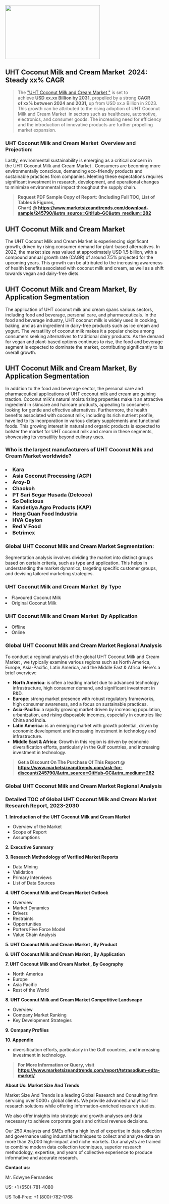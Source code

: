 <p><img class="alignnone size-medium wp-image-20088" src="https://ffe5etoiles.com/wp-content/uploads/2024/12/MST1-300x171.png" alt="" width="300" height="171" /></p><h2 id="ember46" class="ember-view reader-text-block__heading-2">UHT Coconut Milk and Cream Market &nbsp;2024: Steady&nbsp;xx% CAGR</h2><blockquote id="ember47" class="ember-view reader-text-block__blockquote">The&nbsp;<a class="app-aware-link " href="https://www.marketsizeandtrends.com/download-sample/245790/&utm_source=GitHub-GC&utm_medium=282" target="_blank" data-test-app-aware-link="">"UHT Coconut Milk and Cream Market "</a>&nbsp;is set to achieve&nbsp;<strong>USD&nbsp;xx.xx&nbsp;Billion by 2031,</strong>&nbsp;propelled by a strong&nbsp;<strong>CAGR of&nbsp;xx% between 2024 and 2031,</strong>&nbsp;up from USD xx.x Billion in 2023. This growth can be attributed to the rising adoption of&nbsp;UHT Coconut Milk and Cream Market &nbsp;in sectors such as healthcare, automotive, electronics, and consumer goods. The increasing need for efficiency and the introduction of innovative products are further propelling market expansion.</blockquote><h3 id="ember48" class="ember-view reader-text-block__heading-3">UHT Coconut Milk and Cream Market &nbsp;Overview and Projection:</h3><p id="ember49" class="ember-view reader-text-block__paragraph">Lastly, environmental sustainability is emerging as a critical concern in the&nbsp;UHT Coconut Milk and Cream Market . Consumers are becoming more environmentally conscious, demanding eco-friendly products and sustainable practices from companies. Meeting these expectations requires significant investment in research, development, and operational changes to minimize environmental impact throughout the supply chain.</p><blockquote id="ember50" class="ember-view reader-text-block__blockquote"><strong>Request PDF Sample Copy of Report: (Including Full TOC, List of Tables &amp; Figures, Chart)&nbsp;@&nbsp;<strong><a href="https://www.marketsizeandtrends.com/download-sample/245790/&utm_source=GitHub-GC&utm_medium=282" target="_blank">https://www.marketsizeandtrends.com/download-sample/245790/&utm_source=GitHub-GC&utm_medium=282</a></strong></strong></blockquote><h3 class=""><h2>UHT Coconut Milk and Cream Market</h2><p>The UHT Coconut Milk and Cream Market is experiencing significant growth, driven by rising consumer demand for plant-based alternatives. In 2022, the market size was valued at approximately USD 1.5 billion, with a compound annual growth rate (CAGR) of around 7.5% projected for the upcoming years. This growth can be attributed to the increasing awareness of health benefits associated with coconut milk and cream, as well as a shift towards vegan and dairy-free diets.</p><h2>UHT Coconut Milk and Cream Market, By Application Segmentation</h2><p>The application of UHT coconut milk and cream spans various sectors, including food and beverage, personal care, and pharmaceuticals. In the food and beverage industry, UHT coconut milk is widely used in cooking, baking, and as an ingredient in dairy-free products such as ice cream and yogurt. The versatility of coconut milk makes it a popular choice among consumers seeking alternatives to traditional dairy products. As the demand for vegan and plant-based options continues to rise, the food and beverage segment is expected to dominate the market, contributing significantly to its overall growth.</p><h2>UHT Coconut Milk and Cream Market, By Application Segmentation</h2><p>In addition to the food and beverage sector, the personal care and pharmaceutical applications of UHT coconut milk and cream are gaining traction. Coconut milk's natural moisturizing properties make it an attractive ingredient in skincare and haircare products, appealing to consumers looking for gentle and effective alternatives. Furthermore, the health benefits associated with coconut milk, including its rich nutrient profile, have led to its incorporation in various dietary supplements and functional foods. This growing interest in natural and organic products is expected to bolster the market for UHT coconut milk and cream in these segments, showcasing its versatility beyond culinary uses.</p></h3><h3 id="" class="">Who is the largest manufacturers of&nbsp;UHT Coconut Milk and Cream Market worldwide?</h3><h3 class=""></Li><Li>Kara</Li><Li> Asia Coconut Processing (ACP)</Li><Li> Aroy-D</Li><Li> Chaokoh</Li><Li> PT Sari Segar Husada (Delcoco)</Li><Li> So Delicious</Li><Li> Kandetiya Agro Products (KAP)</Li><Li> Heng Guan Food Industria</Li><Li> HVA Ceylon</Li><Li> Red V Food</Li><Li> Betrimex</h3><h3 id="ember53" class="ember-view reader-text-block__heading-3">Global&nbsp;UHT Coconut Milk and Cream Market Segmentation:</h3><p id="ember54" class="ember-view reader-text-block__paragraph">Segmentation analysis involves dividing the market into distinct groups based on certain criteria, such as type and application. This helps in understanding the market dynamics, targeting specific customer groups, and devising tailored marketing strategies.</p><h3 id="" class="">UHT Coconut Milk and Cream Market &nbsp;By Type</h3><p></Li><Li>Flavoured Coconut Milk</Li><Li> Original Coconut Milk</p><h3 id="" class="">UHT Coconut Milk and Cream Market &nbsp;By Application</h3><p class=""></Li><Li>Offline</Li><Li> Online</p><h3 id="ember62" class="ember-view reader-text-block__heading-3">Global UHT Coconut Milk and Cream Market Regional Analysis</h3><p id="ember63" class="ember-view reader-text-block__paragraph">To conduct a regional analysis of the global UHT Coconut Milk and Cream Market , we typically examine various regions such as North America, Europe, Asia-Pacific, Latin America, and the Middle East &amp; Africa. Here's a brief overview:</p><ul><li><strong>North America</strong>: is often a leading market due to advanced technology infrastructure, high consumer demand, and significant investment in R&amp;D.</li><li><strong>Europe</strong>: strong market presence with robust regulatory frameworks, high consumer awareness, and a focus on sustainable practices.</li><li><strong>Asia-Pacific</strong>: a rapidly growing market driven by increasing population, urbanization, and rising disposable incomes, especially in countries like China and India.</li><li><strong>Latin America</strong>: is an emerging market with growth potential, driven by economic development and increasing investment in technology and infrastructure.</li><li><strong>Middle East &amp; Africa</strong>: Growth in this region is driven by economic diversification efforts, particularly in the Gulf countries, and increasing investment in technology.</li></ul><blockquote id="ember61" class="ember-view reader-text-block__blockquote"><strong>Get a Discount On The Purchase Of This Report @ <strong><a href="https://html-cleaner.com/" target="">https://www.marketsizeandtrends.com/ask-for-discount/245790/&utm_source=GitHub-GC&utm_medium=282</a></strong></strong></blockquote><h3 id="ember62" class="ember-view reader-text-block__heading-3">Global UHT Coconut Milk and Cream Market Regional Analysis</h3><h3 id="" class="">Detailed TOC of Global UHT Coconut Milk and Cream Market Research Report, 2023-2030</h3><p id="" class=""><strong>1. Introduction of the UHT Coconut Milk and Cream Market </strong></p><ul><li>Overview of the Market</li><li>Scope of Report</li><li>Assumptions</li></ul><p id="" class=""><strong>2. Executive Summary</strong></p><p id="" class=""><strong>3. Research Methodology of Verified Market Reports</strong></p><ul><li>Data Mining</li><li>Validation</li><li>Primary Interviews</li><li>List of Data Sources</li></ul><p id="" class=""><strong>4. UHT Coconut Milk and Cream Market Outlook</strong></p><ul><li>Overview</li><li>Market Dynamics</li><li>Drivers</li><li>Restraints</li><li>Opportunities</li><li>Porters Five Force Model</li><li>Value Chain Analysis</li></ul><p id="" class=""><strong>5. UHT Coconut Milk and Cream Market , By Product</strong></p><p id="" class=""><strong>6. UHT Coconut Milk and Cream Market , By Application</strong></p><p id="" class=""><strong>7. UHT Coconut Milk and Cream Market , By Geography</strong></p><ul><li>North America</li><li>Europe</li><li>Asia Pacific</li><li>Rest of the World</li></ul><p id="" class=""><strong>8. UHT Coconut Milk and Cream Market Competitive Landscape</strong></p><ul><li>Overview</li><li>Company Market Ranking</li><li>Key Development Strategies</li></ul><p id="" class=""><strong>9. Company Profiles</strong></p><p id="" class=""><strong>10. Appendix</strong></p><ul><li>diversification efforts, particularly in the Gulf countries, and increasing investment in technology.</li></ul><blockquote id="ember65" class="ember-view reader-text-block__blockquote"><strong>For More Information or Query, visit <strong><strong><a href="https://html-cleaner.com/" target="">https://www.marketsizeandtrends.com/report/tetrasodium-edta-market/</a></strong></strong></strong></blockquote><p id="" class=""><strong>About Us: Market Size And Trends</strong></p><p id="" class="">Market Size And Trends is a leading Global Research and Consulting firm servicing over 5000+ global clients. We provide advanced analytical research solutions while offering information-enriched research studies.</p><p id="" class="">We also offer insights into strategic and growth analyses and data necessary to achieve corporate goals and critical revenue decisions.</p><p id="" class="">Our 250 Analysts and SMEs offer a high level of expertise in data collection and governance using industrial techniques to collect and analyze data on more than 25,000 high-impact and niche markets. Our analysts are trained to combine modern data collection techniques, superior research methodology, expertise, and years of collective experience to produce informative and accurate research.</p><p id="" class=""><strong>Contact us:</strong></p><p id="" class="">Mr. Edwyne Fernandes</p><p id="" class="">US: +1 (650)-781-4080</p><p id="" class="">US Toll-Free: +1 (800)-782-1768</p>

